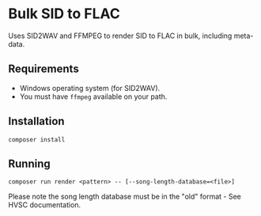 # Bulk SID to FLAC
Uses SID2WAV and FFMPEG to render SID to FLAC in bulk, including meta-data.

## Requirements
- Windows operating system (for SID2WAV).
- You must have `ffmpeg` available on your path.

## Installation
`composer install`

## Running
`composer run render <pattern> -- [--song-length-database=<file>]`

Please note the song length database must be in the "old" format - See HVSC documentation.
